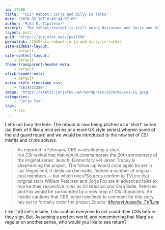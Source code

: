 ```yaml
---
id: 17596
title: '"CSI" Reboot: Jorja and Billy in Talks'
date: '2020-08-10T10:40:44-07:00'
author: 'Mika E. (Ipstenu)'
excerpt: 'The reboot/revival is still being discussed and Jorja and Billy are reportedly in talks to return.'
layout: post
guid: 'https://jorjafox.net/?p=17596'
permalink: /2020/csi-reboot-jorja-and-billy-in-talks/
site-sidebar-layout:
    - default
site-content-layout:
    - default
theme-transparent-header-meta:
    - default
stick-header-meta:
    - default
astra_style_timestamp_css:
    - '1634433350'
image: 'https://static.jorjafox.net/wordpress/2020/08/csi-s1.jpeg'
categories:
    - 'Jorja Fox'
tags:
    - csi
---
```


Let's not bury the lede. The reboot is now being pitched as a 'short' series (so think of it like a mini series or a more UK style series) wherein some of the old guard return and we would be introduced to the new set of CSI misfits and crime solvers.

<blockquote class="wp-block-quote">As reported in February, CBS is developing a&nbsp;short-run&nbsp;<em>CSI</em>&nbsp;revival&nbsp;that that would commemorate the 20th anniversary of the original series’ launch.&nbsp;<em>Elementary</em>&nbsp;vet Jason Tracey is shepherding the project. The follow-up would once again be set in Las Vegas and, if deals can be made, feature a number of original cast members — but which ones?Sources confirm to TVLine that original stars&nbsp;William Petersen&nbsp;and&nbsp;Jorja Fox&nbsp;are in advanced talks to reprise their respective roles as Gil Grissom and Sara Sidle.&nbsp;Petersen and Fox would be surrounded by a new crop of&nbsp;<em>CSI</em> characters. An insider cautions that CBS, which declined to comment for this story, has yet to formally order the project.<cite>Source: <a href="https://tvline.com/2020/08/10/csi-reboot-returning-cast-cbs-jorja-fox-sara/">Michael Ausiello, TV|Line</a></cite></blockquote>

Like TV|Line's insider, I do caution everyone to not count their CSIs before they sign. But. Assuming a perfect world, and remembering that Marg's a regular on another series, who would you like to see return?
